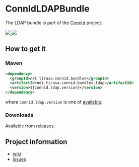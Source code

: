 ConnIdLDAPBundle
==============

The LDAP bundle is part of the [ConnId](http://connid.tirasa.net) project.

<a href="https://github.com/Tirasa/ConnIdLDAPBundle/actions/workflows/ci.yml">
  <img src="https://github.com/Tirasa/ConnIdLDAPBundle/actions/workflows/ci.yml/badge.svg"/>
</a>
<a href="#">
    <img src="https://img.shields.io/maven-central/v/net.tirasa.connid.bundles/net.tirasa.connid.bundles.ldap.svg"/>
</a>

## How to get it

### Maven

```XML
<dependency>
  <groupId>net.tirasa.connid.bundles</groupId>
  <artifactId>net.tirasa.connid.bundles.ldap</artifactId>
  <version>${connid.ldap.version}</version>
</dependency>
```

where `connid.ldap.version` is one of [available](http://repo1.maven.org/maven2/net/tirasa/connid/bundles/net.tirasa.connid.bundles.ldap/).

### Downloads

Available from [releases](https://github.com/Tirasa/ConnIdLDAPBundle/releases).

## Project information

 * [wiki](https://connid.atlassian.net/wiki/display/BASE/LDAP)
 * [issues](https://connid.atlassian.net/browse/LDAP)
